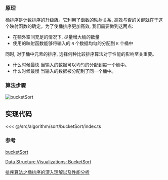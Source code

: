 ### 原理

桶排序是计数排序的升级版。它利用了函数的映射关系, 高效与否的关键就在于这个映射函数的确定。为了使桶排序更加高效, 我们需要做到这两点:

- 在额外空间充足的情况下, 尽量增大桶的数量
- 使用的映射函数能够将输入的 `N` 个数据均匀的分配到 `K` 个桶中

同时, 对于桶中元素的排序, 选择何种比较排序算法对于性能的影响至关重要。

- 什么时候最快
  当输入的数据可以均匀的分配到每一个桶中。
- 什么时候最慢
  当输入的数据被分配到了同一个桶中。

### 算法步骤

![bucketSort](~@images/src/algorithm/sort/bucketSort/images/bucketSort.gif)

## 实现代码

<<< @/src/algorithm/sort/bucketSort/index.ts

### 参考

[bucketSort](https://github.com/Rain120/JS-Sorting-Algorithm/blob/master/9.bucketSort.md)

[Data Structure Visualizations: BucketSort](https://www.cs.usfca.edu/~galles/visualization/BucketSort.html)

[排序算法之桶排序的深入理解以及性能分析](https://dailc.github.io/2016/12/03/baseKnowlenge_algorithm_sort_bucketSort.html)
